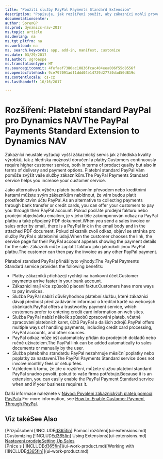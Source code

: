 ```yaml
---
title: "Použití služby PayPal Payments Standard Extension"
description: "Popisuje, jak rozšíření použít, aby zákazníci mohli provádět platby pomocí služby PayPal."
documentationcenter: 
author: SorenGP
ms.prod: dynamics-nav-2017
ms.topic: article
ms.devlang: na
ms.tgt_pltfrm: na
ms.workload: na
ms. search.keywords: app, add-in, manifest, customize
ms.date: 03/29/2017
ms.author: sgroespe
ms.translationtype: HT
ms.sourcegitcommit: 4fefaef7380ac10836fcac404eea006f55d8556f
ms.openlocfilehash: 9ce797091adf1ddd04e14729d27730dad50d819c
ms.contentlocale: cs-cz
ms.lasthandoff: 10/16/2017

---
```

# <a name="the-paypal-payments-standard-extension-to-dynamics-nav"></a><span data-ttu-id="a5588-103">Rozšíření: Platební standard PayPal pro Dynamics NAV</span><span class="sxs-lookup"><span data-stu-id="a5588-103">The PayPal Payments Standard Extension to Dynamics NAV</span></span>
<span data-ttu-id="a5588-104">Zákazníci neustále vyžadují vyšší zákaznický servis jak z hlediska kvality výrobků, tak z hlediska možností doručení a platby.</span><span class="sxs-lookup"><span data-stu-id="a5588-104">Customers continuously require higher customer service, both in terms of product quality but also in terms of delivery and payment options.</span></span> <span data-ttu-id="a5588-105">Platební standard PayPal Vám pomůže zvýšit vaše služby zákazníkům.</span><span class="sxs-lookup"><span data-stu-id="a5588-105">The PayPal Payments Standard service helps you increase your customer service.</span></span>

<span data-ttu-id="a5588-106">Jako alternativu k výběru plateb bankovním převodem nebo kreditními kartami můžete svým zákazníkům nabídnout, že vám budou platit prostřednictvím účtu PayPal.</span><span class="sxs-lookup"><span data-stu-id="a5588-106">As an alternative to collecting payments through bank transfer or credit cards, you can offer your customers to pay you through their PayPal account.</span></span> <span data-ttu-id="a5588-107">Pokud posíláte prodejní fakturu nebo prodejní objednávku emailem, je v jeho těle zakomponován odkaz na PayPal platbu a také připojený PDF dokument.</span><span class="sxs-lookup"><span data-stu-id="a5588-107">When you send a sales invoice or sales order by email, there is a PayPal link in the email body and in the attached PDF document.</span></span> <span data-ttu-id="a5588-108">Pokud zákazník zvolí odkaz, objeví se stránka pro služby PayPal s platebními údaji.</span><span class="sxs-lookup"><span data-stu-id="a5588-108">When the customer chooses the link, the service page for their PayPal account appears showing the payment details for the sale.</span></span> <span data-ttu-id="a5588-109">Zákazník může zaplatit fakturu jako jakoukoli jinou PayPal platbu.</span><span class="sxs-lookup"><span data-stu-id="a5588-109">The customer can then pay the invoice as any other PayPal payment.</span></span>

<span data-ttu-id="a5588-110">Platební standard PayPal přináší tyto výhody:</span><span class="sxs-lookup"><span data-stu-id="a5588-110">The PayPal Payments Standard service provides the following benefits:</span></span>

* <span data-ttu-id="a5588-111">Platby zákazníků přicházejí rychleji na bankovní účet.</span><span class="sxs-lookup"><span data-stu-id="a5588-111">Customer payments arrive faster in your bank account.</span></span>
* <span data-ttu-id="a5588-112">Zákazníci mají více způsobů placení faktur.</span><span class="sxs-lookup"><span data-stu-id="a5588-112">Customers have more ways to pay invoices.</span></span>
* <span data-ttu-id="a5588-113">Služba PayPal nabízí důvěryhodnou platební službu, které zákazníci dávají přednost před zadáváním informací o kreditní kartě na webových stránkách.</span><span class="sxs-lookup"><span data-stu-id="a5588-113">PayPal offers a trustworthy payment service, which customers prefer to entering credit card information on web sites.</span></span>
* <span data-ttu-id="a5588-114">Služba PayPal nabízí několik způsobů zpracování plateb, včetně zpracování platebních karet, účtů PayPal a dalších zdrojů.</span><span class="sxs-lookup"><span data-stu-id="a5588-114">PayPal offers multiple ways of handling payments, including credit card processing, PayPal accounts, and other sources.</span></span>
* <span data-ttu-id="a5588-115">PayPal odkaz může být automaticky přidán do prodejních dokladů nebo ručně uživatelem.</span><span class="sxs-lookup"><span data-stu-id="a5588-115">The PayPal link can be added automatically to sales documents or manually by the user.</span></span>
* <span data-ttu-id="a5588-116">Služba platebního standardu PayPal nezahrnuje měsíční poplatky nebo poplatky za nastavení.</span><span class="sxs-lookup"><span data-stu-id="a5588-116">The PayPal Payments Standard service does not involve monthly fees or setup fees.</span></span>
* <span data-ttu-id="a5588-117">Vzhledem k tomu, že jde o rozšíření, můžete službu platební standard PayPal snadno povolit, pokud to vaše firma potřebuje.</span><span class="sxs-lookup"><span data-stu-id="a5588-117">Because it is an extension, you can easily enable the PayPal Payment Standard service when and if your business requires it.</span></span>  

<span data-ttu-id="a5588-118">Další informace naleznete v [Návod: Povolení zákaznických plateb pomocí PayPalu](sales-how-enable-payment-service-extensions.md).</span><span class="sxs-lookup"><span data-stu-id="a5588-118">For more information, see [How to: Enable Customer Payment Through PayPal](sales-how-enable-payment-service-extensions.md).</span></span>

## <a name="see-also"></a><span data-ttu-id="a5588-119">Viz také</span><span class="sxs-lookup"><span data-stu-id="a5588-119">See Also</span></span>
<span data-ttu-id="a5588-120">[Přizpůsobení [!INCLUDE[d365fin](includes/d365fin_md.md)] Pomocí rozšíření](ui-extensions.md)</span><span class="sxs-lookup"><span data-stu-id="a5588-120">[Customizing [!INCLUDE[d365fin](includes/d365fin_md.md)] Using Extensions](ui-extensions.md)</span></span>  
[<span data-ttu-id="a5588-121">Nastavení prodeje</span><span class="sxs-lookup"><span data-stu-id="a5588-121">Setting Up Sales</span></span>](sales-setup-sales.md)  
<span data-ttu-id="a5588-122">[Práce s [!INCLUDE[d365fin](includes/d365fin_md.md)]](ui-work-product.md)</span><span class="sxs-lookup"><span data-stu-id="a5588-122">[Working with [!INCLUDE[d365fin](includes/d365fin_md.md)]](ui-work-product.md)</span></span>

